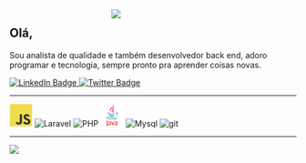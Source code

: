 <image src="api.png" width="325px" align="right">

  ## Olá,
  Sou analista de qualidade e também desenvolvedor back end, adoro programar
  e tecnologia, sempre pronto pra aprender coisas novas.


<div id="badges">
  <a href = "https://www.linkedin.com/in/mauriciopereira">
    <img src="https://img.shields.io/badge/LinkedIn-blue?style=for-the-badge&logo=linkedin&logoColor=white" alt="LinkedIn Badge"/>
  </a>
  <a href = "https://twitter.com/Jmfcientista">
    <img src="https://img.shields.io/badge/Twitter-blue?style=for-the-badge&logo=twitter&logoColor=white" alt="Twitter Badge"/>
  </a>
</div>

---

<div>
  <img src="https://github.com/devicons/devicon/blob/master/icons/javascript/javascript-original.svg" title="JavaScript" alt="JavaScript" width="40" height="40"/>
  <img src="https://cdn.jsdelivr.net/gh/devicons/devicon/icons/laravel/laravel-plain.svg" title="Laravel" alt="Laravel" width="40" height="40" />
  <img src="https://cdn.jsdelivr.net/gh/devicons/devicon/icons/php/php-plain.svg" title="PHP" alt="PHP" width="60" height="60"/>
  <img src="https://github.com/devicons/devicon/blob/master/icons/java/java-original-wordmark.svg" title="Java" alt="Java" width="40" height="40"/>
   <img src="https://cdn.jsdelivr.net/gh/devicons/devicon/icons/mysql/mysql-original-wordmark.svg" title="Mysql" alt="Mysql" width="60" height="60"/>
    <img src="https://cdn.jsdelivr.net/gh/devicons/devicon/icons/git/git-original.svg" title="git" alt="git" width="40" height="40"/>
</div>

---

<div align = "left">
  <img height = "200em" src="https://github-readme-stats.vercel.app/api/top-langs/?username=jmauriciofilho&show_icons=true&theme=bear&count_private=true&layout=compact"/>
</div>
